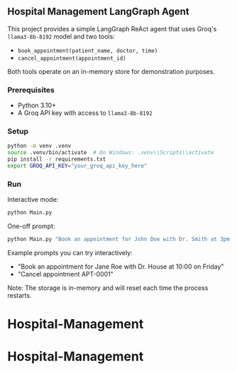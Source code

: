 ## Hospital Management LangGraph Agent

This project provides a simple LangGraph ReAct agent that uses Groq's `llama3-8b-8192` model and two tools:

- `book_appointment(patient_name, doctor, time)`
- `cancel_appointment(appointment_id)`

Both tools operate on an in-memory store for demonstration purposes.

### Prerequisites
- Python 3.10+
- A Groq API key with access to `llama3-8b-8192`

### Setup
```bash
python -m venv .venv
source .venv/bin/activate  # On Windows: .venv\\Scripts\\activate
pip install -r requirements.txt
export GROQ_API_KEY="your_groq_api_key_here"
```

### Run
Interactive mode:
```bash
python Main.py
```

One-off prompt:
```bash
python Main.py "Book an appointment for John Doe with Dr. Smith at 3pm tomorrow"
```

Example prompts you can try interactively:
- "Book an appointment for Jane Roe with Dr. House at 10:00 on Friday"
- "Cancel appointment APT-0001"

Note: The storage is in-memory and will reset each time the process restarts.

# Hospital-Management
# Hospital-Management
